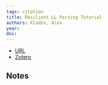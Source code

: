 ```yaml
---
tags: citation
title: Resilient LL Parsing Tutorial
authors: Kladov, Alex
year: 
doi: 
---
```


- [URL](https://matklad.github.io/2023/05/21/resilient-ll-parsing-tutorial.html)
- [Zotero](zotero://select/items/@kladovalexResilientLLParsing)

## Notes

